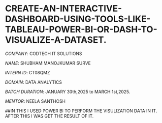 # CREATE-AN-INTERACTIVE-DASHBOARD-USING-TOOLS-LIKE-TABLEAU-POWER-BI-OR-DASH-TO-VISUALIZE-A-DATASET.

*COMPANY*: CODTECH IT SOLUTIONS

*NAME*: SHUBHAM MANOJKUMAR SURVE

*INTERN ID*: CT08QMZ

*DOMAIN*: DATA ANALYTICS

*BATCH DURATION*: JANUARY 30th,2025 to MARCH 1st,2025.

*MENTOR*: NEELA SANTHOSH

##IN THIS I USED POWER BI TO PERFORM THE VISULIZATION DATA IN IT. AFTER THIS I WAS GET THE RESULT OF IT.
